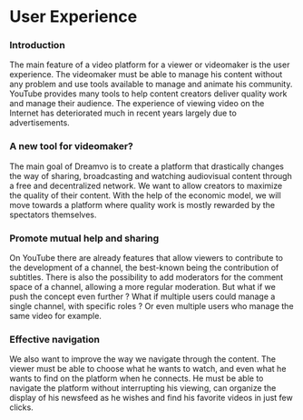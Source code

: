 # User Experience

### Introduction

The main feature of a video platform for a viewer or videomaker is the user experience. The videomaker must be able to manage his content without any problem and use tools available to manage and animate his community. YouTube provides many tools to help content creators deliver quality work and manage their audience. The experience of viewing video on the Internet has deteriorated much in recent years largely due to advertisements.

### A new tool for videomaker?

The main goal of Dreamvo is to create a platform that drastically changes the way of sharing, broadcasting and watching audiovisual content through a free and decentralized network. We want to allow creators to maximize the quality of their content. With the help of the economic model, we will move towards a platform where quality work is mostly rewarded by the spectators themselves.

### Promote mutual help and sharing

On YouTube there are already features that allow viewers to contribute to the development of a channel, the best-known being the contribution of subtitles. There is also the possibility to add moderators for the comment space of a channel, allowing a more regular moderation. But what if we push the concept even further ? What if multiple users could manage a single channel, with specific roles ? Or even multiple users who manage the same video for example.

### Effective navigation

We also want to improve the way we navigate through the content. The viewer must be able to choose what he wants to watch, and even what he wants to find on the platform when he connects. He must be able to navigate the platform without interrupting his viewing, can organize the display of his newsfeed as he wishes and find his favorite videos in just few clicks.
